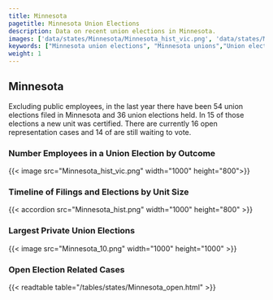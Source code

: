 ```yaml
---
title: Minnesota
pagetitle: Minnesota Union Elections
description: Data on recent union elections in Minnesota.
images: ['data/states/Minnesota/Minnesota_hist_vic.png', 'data/states/Minnesota/Minnesota_hist_size.png', 'data/states/Minnesota/Minnesota_10.png']
keywords: ["Minnesota union elections", "Minnesota unions","Union elections"]
weight: 1
---
```

##  Minnesota

Excluding public employees, in the last year there have been 54 union elections filed in Minnesota and 36 union elections held. In 15 of those elections a new unit was certified. There are currently 16 open representation cases and 14 of are still waiting to vote.

### Number Employees in a Union Election by Outcome
{{< image src="Minnesota_hist_vic.png" width="1000" height="800">}}

### Timeline of Filings and Elections by Unit Size
{{< accordion src="Minnesota_hist.png" width="1000" height="800" >}}

### Largest Private Union Elections
{{< image src="Minnesota_10.png" width="1000" height="1000"  >}}

### Open Election Related Cases
{{< readtable table="/tables/states/Minnesota_open.html" >}}

